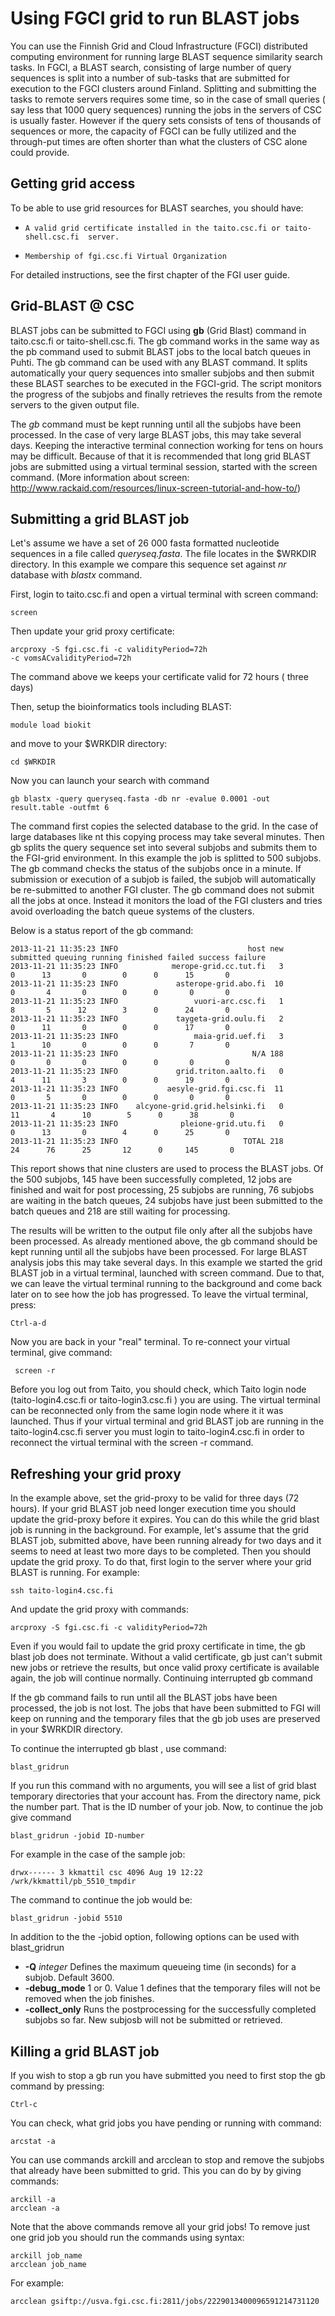 # Using FGCI grid to run BLAST jobs


You can use the Finnish Grid and Cloud Infrastructure (FGCI) distributed computing environment 
for running large BLAST sequence similarity search tasks. In FGCI, a BLAST search, consisting of 
large number of query sequences is split into a number of sub-tasks that are submitted for execution 
to the FGCI clusters around Finland. Splitting and submitting the tasks to remote servers requires 
some time, so in the case of small queries ( say less that 1000 query sequences) running the jobs 
in the servers of CSC is usually faster. However if the query sets consists of tens of thousands of 
sequences or more, the capacity of FGCI can be fully utilized and the through-put times are often 
shorter than what the clusters of CSC alone could provide.

## Getting grid access

To be able to use grid resources for BLAST searches, you should have:

-     A valid grid certificate installed in the taito.csc.fi or taito-shell.csc.fi  server.
-     Membership of fgi.csc.fi Virtual Organization

For detailed instructions, see the first chapter of the FGI user guide.

## Grid-BLAST @ CSC

BLAST jobs can be submitted to FGCI using **gb** (Grid Blast) command in taito.csc.fi or taito-shell.csc.fi. 
The gb command works in the same way as the pb command used to submit BLAST jobs to the local batch queues in Puhti. 
The gb command can be used with any BLAST command. It splits automatically your query sequences into smaller subjobs 
and then submit these BLAST searches to be executed in the FGCI-grid. The script monitors the progress of the subjobs 
and finally retrieves the results from the remote servers to the given output file.

The _gb_ command must be kept running until all the subjobs have been processed. In the case of very large BLAST jobs, 
this may take several days. Keeping the interactive terminal connection working for tens on hours may be difficult. 
Because of that it is recommended that long grid BLAST jobs are submitted using a virtual terminal session, 
started with the screen command. 
(More information about screen: http://www.rackaid.com/resources/linux-screen-tutorial-and-how-to/)

 
## Submitting a grid BLAST job

Let's assume we have a set of 26 000 fasta formatted nucleotide sequences in a file called _queryseq.fasta_. The file 
locates in the $WRKDIR directory. In this example we compare this sequence set against _nr_ database with _blastx_ command.

First, login to taito.csc.fi and open a virtual terminal with screen command:
```
screen
```
Then update your grid proxy certificate:
```
arcproxy -S fgi.csc.fi -c validityPeriod=72h
-c vomsACvalidityPeriod=72h
```
The command above we keeps your certificate valid for 72 hours ( three days)

Then, setup the bioinformatics tools including BLAST:
```
module load biokit
```
and move to your $WRKDIR directory:
```
cd $WRKDIR
```
Now you can launch your search with command
```
gb blastx -query queryseq.fasta -db nr -evalue 0.0001 -out result.table -outfmt 6
```
The command first copies the selected database to the grid. In the case of large databases like nt this copying process may take several minutes. Then gb splits the query sequence set into several subjobs and submits them to the FGI-grid environment. In this example the job is splitted to 500 subjobs. The gb command checks the status of the subjobs once in a minute. If submission or execution of a subjob is failed, the subjob will automatically be re-submitted to another FGI cluster. The gb command does not submit all the jobs at once. Instead it monitors the load of the FGI clusters and tries avoid overloading the batch queue systems of the clusters.

Below is a status report of the gb command:
```
2013-11-21 11:35:23 INFO                             host new submitted queuing running finished failed success failure
2013-11-21 11:35:23 INFO            merope-grid.cc.tut.fi   3         0      13       0        0      0      15       0
2013-11-21 11:35:23 INFO             asterope-grid.abo.fi  10         0       4       0        0      0       0       0
2013-11-21 11:35:23 INFO                 vuori-arc.csc.fi   1         8       5      12        3      0      24       0
2013-11-21 11:35:23 INFO             taygeta-grid.oulu.fi   2         0      11       0        0      0      17       0
2013-11-21 11:35:23 INFO                 maia-grid.uef.fi   3         1      10       0        0      0       7       0
2013-11-21 11:35:23 INFO                              N/A 188         0       0       0        0      0       0       0
2013-11-21 11:35:23 INFO             grid.triton.aalto.fi   0         4      11       3        0      0      19       0
2013-11-21 11:35:23 INFO           aesyle-grid.fgi.csc.fi  11         0       5       0        0      0       0       0
2013-11-21 11:35:23 INFO    alcyone-grid.grid.helsinki.fi   0        11       4      10        5      0      38       0
2013-11-21 11:35:23 INFO              pleione-grid.utu.fi   0         0      13       0        4      0      25       0
2013-11-21 11:35:23 INFO                            TOTAL 218        24      76      25       12      0     145       0
```
This report shows that nine clusters are used to process the BLAST jobs. Of the 500 subjobs, 145 have been successfully completed, 12 jobs are finished and wait for post processing, 25 subjobs are running, 76 subjobs are waiting in the batch queues, 24 subjobs have just been submitted to the batch queues and 218 are still waiting for processing.

The results will be written to the output file only after all the subjobs have been processed. As already mentioned above, the gb command should be kept running until all the subjobs have been processed. For large BLAST analysis jobs this may take several days. In this example we started the grid BLAST job in a virtual terminal, launched with screen command. Due to that, we can leave the virtual terminal running to the background and come back later on to see how the job has progressed. To leave the virtual terminal, press:
```
Ctrl-a-d
```
Now you are back in your "real" terminal. To re-connect your virtual terminal, give command:
```
 screen -r
```
Before you log out from Taito, you should check, which Taito login node (taito-login4.csc.fi or taito-login3.csc.fi ) you are using. The virtual terminal can be reconnected only from the same login node where it it was launched. Thus if your virtual terminal and grid BLAST job are running in the taito-login4.csc.fi server you must login to taito-login4.csc.fi in order to reconnect the virtual terminal with the screen -r command.

 
## Refreshing your grid proxy

In the example above, set the grid-proxy to be valid for three days (72 hours). If your grid BLAST job need longer execution time you should update the grid-proxy before it expires. You can do this while the grid blast job is running in the background. For example, let's assume that the grid BLAST job, submitted above, have been running already for two days and it seems to need at least two more days to be completed. Then you should update the grid proxy. To do that, first login to the server where your grid BLAST is running. For example:
```
ssh taito-login4.csc.fi
```
And update the grid proxy with commands:
```
arcproxy -S fgi.csc.fi -c validityPeriod=72h
```
Even if you would fail to update the grid proxy certificate in time, the gb blast job does not terminate. Without a valid certificate, gb just can't submit new jobs or retrieve the results, but once valid proxy certificate is available again, the job will continue normally.
Continuing interrupted gb command

If the gb command fails to run until all the BLAST jobs have been processed, the job is not lost. The jobs that have been submitted to FGI will keep on running and the temporary files that the gb job uses are preserved in your $WRKDIR directory.

To continue the interrupted gb blast , use command:
```
blast_gridrun
```
If you run this command with no arguments, you will see a list of grid blast temporary directories that your account has. From the directory name, pick the number part. That is the ID number of your job. Now, to continue the job give command
```
blast_gridrun -jobid ID-number
```
For example in the case of the sample job:
```
drwx------ 3 kkmattil csc 4096 Aug 19 12:22 /wrk/kkmattil/pb_5510_tmpdir
```
The command to continue the job would be:
```
blast_gridrun -jobid 5510
```
 

In addition to the the -jobid option, following options can be used with blast_gridrun

-    **-Q** _integer_  Defines the maximum queueing time (in seconds) for a subjob. Default 3600.
-    **-debug_mode**   1 or 0. Value 1 defines that the temporary files will not be removed when the job finishes.
-    **-collect_only**    Runs the postprocessing for the successfully completed subjobs so far. New subjosb will not be submitted or retrieved.

## Killing a grid BLAST job

If you wish to stop a gb run you have submitted you need to first stop the gb command by pressing:
```
Ctrl-c
```
You can check, what grid jobs you have pending or running with command:
```
arcstat -a
```
You can use commands arckill and arcclean to stop and remove the subjobs that already have been submitted to grid. This you can do by by giving commands:
```
arckill -a
arcclean -a
```
Note that the above commands remove all your grid jobs! To remove just one grid job you should run the commands using syntax:
```
arckill job_name
arcclean job_name
```
For example:
```
arcclean gsiftp://usva.fgi.csc.fi:2811/jobs/2229013400096591214731120
```
